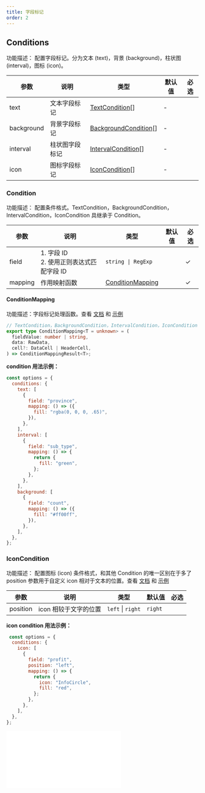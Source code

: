 ```yaml
---
title: 字段标记
order: 2
---
```


## Conditions

功能描述： 配置字段标记。分为文本 (text)，背景 (background)，柱状图 (interval)，图标 (icon)。

| 参数       | 说明           | 类型                                          | 默认值 | 必选 |
| ---------- | -------------- | --------------------------------------------- | ------ | ---- |
| text       | 文本字段标记   | [TextCondition](#textcondition)[]             | -      |      |
| background | 背景字段标记   | [BackgroundCondition](#backgroundcondition)[] | -      |      |
| interval   | 柱状图字段标记 | [IntervalCondition](#intervalcondition)[]     | -      |      |
| icon       | 图标字段标记   | [IconCondition](#iconcondition)[]             | -      |      |

### Condition

功能描述： 配置条件格式。TextCondition，BackgroundCondition，IntervalCondition，IconCondition 具继承于 Condition。

| 参数    | 说明                                           | 类型                                  | 默认值 | 必选 |
| ------- | ---------------------------------------------- | ------------------------------------- | ------ | ---- |
| field   | 1. 字段 ID <br /> 2. 使用正则表达式匹配字段 ID | `string \| RegExp`                    |        | ✓    |
| mapping | 作用映射函数​                                  | [ConditionMapping](#conditionmapping) |        | ✓    |

#### ConditionMapping

功能描述：字段标记处理函数。查看 [文档](/manual/basic/conditions) 和 [示例](/examples/analysis/conditions/#interval)

```ts
// TextCondition，BackgroundCondition，IntervalCondition，IconCondition 各自对应的 mapping 函数返回 的 T 有所不同
export type ConditionMapping<T = unknown> = (
  fieldValue: number | string,
  data: RawData,
  cell?: DataCell | HeaderCell,
) => ConditionMappingResult<T>;

```

**condition 用法示例：**

```javascript
const options = {
  conditions: {
    text: [
      {
        field: "province",
        mapping: () => ({
          fill: "rgba(0, 0, 0, .65)",
        }),
      },
    ],
    interval: [
      {
        field: "sub_type",
        mapping: () => {
          return {
            fill: "green",
          };
        },
      },
    ],
    background: [
      {
        field: "count",
        mapping: () => ({
          fill: "#ff00ff",
        }),
      },
    ],
  },
};

```

### IconCondition

功能描述： 配置图标 (icon) 条件格式，和其他 Condition 的唯一区别在于多了 position 参数用于自定义 icon 相对于文本的位置。查看 [文档](/manual/basic/conditions) 和 [示例](/examples/analysis/conditions/#icon)

| 参数     | 说明                  | 类型            | 默认值  | 必选 |
| -------- | --------------------- | --------------- | ------- | ---- |
| position | icon 相较于文字的位置 | `left` \| `right` | `right` |      |

**icon condition 用法示例：**

```javascript
 const options = {
  conditions: {
    icon: [
      {
        field: "profit",
        position: "left",
        mapping: () => {
          return {
            icon: "InfoCircle",
            fill: "red",
          };
        },
      },
    ],
  },
};

```

<embed src="@/docs/common/icon.zh.md"></embed>​
